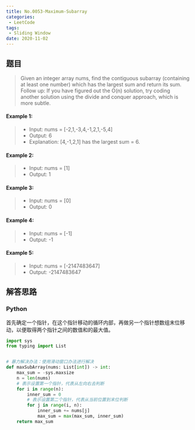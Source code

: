 ```yaml
---
title: No.0053-Maximum-Subarray
categories: 
 - LeetCode
tags:
 - Sliding Window
date: 2020-11-02
---
```


## 题目
>Given an integer array nums, find the contiguous subarray (containing at least one number) which has the largest sum and return its sum.  
Follow up: If you have figured out the O(n) solution, try coding another solution using the divide and conquer approach, which is more subtle.

#### Example 1:
>* Input: nums = [-2,1,-3,4,-1,2,1,-5,4]
>* Output: 6
>* Explanation: [4,-1,2,1] has the largest sum = 6.

#### Example 2:
> * Input: nums = [1]
> * Output: 1

#### Example 3:
>* Input: nums = [0]
>* Output: 0

#### Example 4:
>* Input: nums = [-1]
>* Output: -1

#### Example 5:
>* Input: nums = [-2147483647]
>* Output: -2147483647

## 解答思路
### Python
首先确定一个指针，在这个指针移动的循环内部，再做另一个指针想数组末位移动，以便取得两个指针之间的数值和的最大值。

```python
import sys
from typing import List


# 暴力解决办法：使用滑动窗口办法进行解决
def maxSubArray(nums: List[int]) -> int:
    max_sum = -sys.maxsize
    n = len(nums)
    # 表示设置第一个指针，代表从左向右去判断
    for i in range(n):
        inner_sum = 0
        # 表示设置第二个指针，代表从当前位置到末位判断
        for j in range(i, n):
            inner_sum += nums[j]
            max_sum = max(max_sum, inner_sum)
    return max_sum

```
